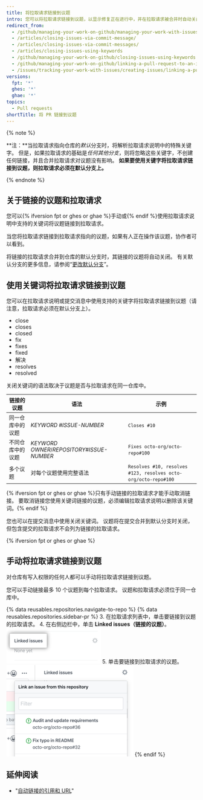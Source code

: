 ```yaml
---
title: 将拉取请求链接到议题
intro: 您可以将拉取请求链接到议题，以显示修复正在进行中，并在拉取请求被合并时自动关闭该议题。
redirect_from:
  - /github/managing-your-work-on-github/managing-your-work-with-issues-and-pull-requests/linking-a-pull-request-to-an-issue
  - /articles/closing-issues-via-commit-message/
  - /articles/closing-issues-via-commit-messages/
  - /articles/closing-issues-using-keywords
  - /github/managing-your-work-on-github/closing-issues-using-keywords
  - /github/managing-your-work-on-github/linking-a-pull-request-to-an-issue
  - /issues/tracking-your-work-with-issues/creating-issues/linking-a-pull-request-to-an-issue
versions:
  fpt: '*'
  ghes: '*'
  ghae: '*'
topics:
  - Pull requests
shortTitle: 将 PR 链接到议题
---
```


{% note %}

**注：**当拉取请求指向仓库的*默认*分支时，将解析拉取请求说明中的特殊关键字。 但是，如果拉取请求的基础是*任何其他分支*，则将忽略这些关键字，不创建任何链接，并且合并拉取请求对议题没有影响。 **如果要使用关键字将拉取请求链接到议题，则拉取请求必须在默认分支上。**

{% endnote %}

## 关于链接的议题和拉取请求

您可以{% ifversion fpt or ghes or ghae %}手动或{% endif %}使用拉取请求说明中支持的关键词将议题链接到拉取请求。

当您将拉取请求链接到拉取请求指向的议题，如果有人正在操作该议题，协作者可以看到。

将链接的拉取请求合并到仓库的默认分支时，其链接的议题将自动关闭。 有关默认分支的更多信息，请参阅“[更改默认分支](/github/administering-a-repository/changing-the-default-branch)”。

## 使用关键词将拉取请求链接到议题

您可以在拉取请求说明或提交消息中使用支持的关键字将拉取请求链接到议题（请注意，拉取请求必须在默认分支上）。

* close
* closes
* closed
* fix
* fixes
* fixed
* 解决
* resolves
* resolved

关闭关键词的语法取决于议题是否与拉取请求在同一仓库中。

| 链接的议题    | 语法                                            | 示例                                                             |
| -------- | --------------------------------------------- | -------------------------------------------------------------- |
| 同一仓库中的议题 | *KEYWORD* #*ISSUE-NUMBER*                     | `Closes #10`                                                   |
| 不同仓库中的议题 | *KEYWORD* *OWNER*/*REPOSITORY*#*ISSUE-NUMBER* | `Fixes octo-org/octo-repo#100`                                 |
| 多个议题     | 对每个议题使用完整语法                                   | `Resolves #10, resolves #123, resolves octo-org/octo-repo#100` |

{% ifversion fpt or ghes or ghae %}只有手动链接的拉取请求才能手动取消链接。 要取消链接您使用关键词链接的议题，必须编辑拉取请求说明以删除该关键词。{% endif %}

您也可以在提交消息中使用关闭关键词。 议题将在提交合并到默认分支时关闭，但包含提交的拉取请求不会列为链接的拉取请求。


{% ifversion fpt or ghes or ghae %}
## 手动将拉取请求链接到议题

对仓库有写入权限的任何人都可以手动将拉取请求链接到议题。

您可以手动链接最多 10 个议题到每个拉取请求。 议题和拉取请求必须位于同一仓库中。

{% data reusables.repositories.navigate-to-repo %}
{% data reusables.repositories.sidebar-pr %}
3. 在拉取请求列表中，单击要链接到议题的拉取请求。
4. 在右侧边栏中，单击 **Linked issues（链接的议题）**。 ![右侧边栏中链接的议题](/assets/images/help/pull_requests/linked-issues.png)
5. 单击要链接到拉取请求的议题。 ![下拉以链接议题](/assets/images/help/pull_requests/link-issue-drop-down.png)
{% endif %}

## 延伸阅读

- "[自动链接的引用和 URL](/articles/autolinked-references-and-urls/#issues-and-pull-requests)"
